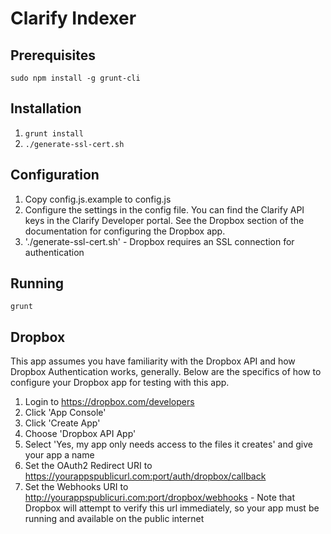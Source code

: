 # Clarify Indexer

## Prerequisites
`sudo npm install -g grunt-cli`

## Installation
1. `grunt install`
2. `./generate-ssl-cert.sh`

## Configuration
1. Copy config.js.example to config.js
2. Configure the settings in the config file. You can find the Clarify API keys in the Clarify Developer portal.  See the Dropbox section of the documentation for configuring the Dropbox app.
3. './generate-ssl-cert.sh' - Dropbox requires an SSL connection for authentication

## Running
`grunt`

## Dropbox

This app assumes you have familiarity with the Dropbox API and how Dropbox Authentication works, generally. Below are the specifics of how to configure your Dropbox app for testing with this app.

1. Login to https://dropbox.com/developers
2. Click 'App Console'
3. Click 'Create App'
4. Choose 'Dropbox API App'
5. Select 'Yes, my app only needs access to the files it creates' and give your app a name
6. Set the OAuth2 Redirect URI to https://yourappspublicurl.com:port/auth/dropbox/callback
7. Set the Webhooks URI to http://yourappspublicuri.com:port/dropbox/webhooks - Note that Dropbox will attempt to verify this url immediately, so your app must be running and available on the public internet


